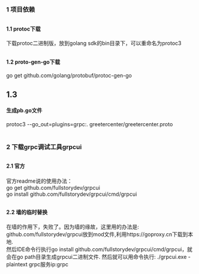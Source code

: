 # <h3>1 项目依赖</h3>
## <h4>1.1 protoc下载</h4>
下载protoc二进制版，放到golang sdk的bin目录下，可以重命名为protoc3

## <h4>1.2 proto-gen-go下载</h4>
  go get github.com/golang/protobuf/protoc-gen-go

## 1.3 <h4>生成pb.go文件</h4>
protoc3 --go_out=plugins=grpc:. greetercenter/greetercenter.proto

# <h3>2 下载grpc调试工具grpcui</h3>
## <h4>2.1 官方<h4>
官方readme说的使用办法：<br>
go get github.com/fullstorydev/grpcui<br>
go install github.com/fullstorydev/grpcui/cmd/grpcui<br>

## <h4>2.2 墙的临时替换</h4>
在墙的作用下，失败了。因为墙的缘故，这里用的办法是:<br>
github.com/fullstorydev/grpcui放到mod文件,利用https://goproxy.cn下载到本地.<br>
然后IDE命令行执行go install github.com/fullstorydev/grpcui/cmd/grpcui，就会在go path目录生成grpcui二进制文件.
然后就可以用命令执行: ./grpcui.exe -plaintext grpc服务ip:grpc

